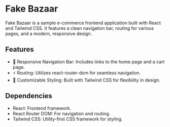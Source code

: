 # Fake Bazaar
Fake Bazaar is a sample e-commerce frontend application built with React and Tailwind CSS. It features a clean navigation bar, routing for various pages, and a modern, responsive design.

## Features

- 🛒 Responsive Navigation Bar: Includes links to the home page and a cart page.
- ⚡ Routing: Utilizes react-router-dom for seamless navigation.
- 🎨 Customizable Styling: Built with Tailwind CSS for flexibility in design.

## Dependencies

- React: Frontend framework.
- React Router DOM: For navigation and routing.
- Tailwind CSS: Utility-first CSS framework for styling.